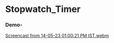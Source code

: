 # Stopwatch_Timer
### Demo-
[Screencast from 14-05-23 01:00:21 PM IST.webm](https://github.com/avi78/Stopwatch_Timer/assets/92016042/e8f73637-8f0f-4788-9caf-736b7ebe0324)
